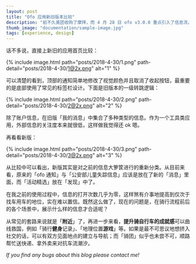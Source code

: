 ```yaml
---
layout: post
title: "Ofo 应用新旧版本比较"
description: "前不久美团收购了摩拜，而 4 月 28 日 ofo v3.0.0 重点引入了信息流，但是接入什么样的信息内容似乎还是一个亟待解决的问题。"
thumb_image: "documentation/sample-image.jpg"
tags: [experience, design]
---
```


话不多说，直接上新旧的应用首页比较：

{% include image.html path="posts/2018-4-30/1.png" path-detail="posts/2018-4-30/1@2x.png" alt="1" %}

可以清楚的看到，顶部的通知简单地修改了视觉颜色并且取消了收起按钮，最重要的是底部使用了常见的标签栏设计。下面是旧版本的一级转跳逻辑：

{% include image.html path="posts/2018-4-30/2.png" path-detail="posts/2018-4-30/2@2x.png" alt="2" %}

除了账户信息，在旧版「我的消息」中集合了多种类型的信息。作为一个工具类应用，外部信息的关注度本来就很低，这样做我觉得还 ok 嗯。

再看看新版：

{% include image.html path="posts/2018-4-30/3.png" path-detail="posts/2018-4-30/3@2x.png" alt="3" %}

从比较中可以看出，新版其实是对之前的信息大箩筐进行的重新分类。从目前来看，原来的「ofo 通知」与「公安部儿童失踪信息」应该是放在了新的「消息」里面，而「活动精选」放在「发现」中了。

在我之前的使用过程中，信息的打开次数几乎为零，这样煞有介事地提高到仅次于找车用车的地位，实在难以置信。既然这么做了，现在的问题是，在骑行流程前后的各个场景中，展示什么样的信息才合适呢？

从常见的套路来说就是「**附近**」了，再进一步来看，**提升骑自行车的成就感**可以曲线救国，例如「骑行**健身**记录」、「地理位置**游戏**」等。如果是最不可思议地想挤入社交的话，可以有双方见面地点的建立与导航；而「骑团」似乎也未尝不可，顺路帮忙送快递、拿外卖来对抗车流潮汐。

_If you find any bugs about this blog please contact me!_
